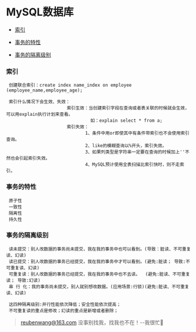 # MySQL数据库

 - [索引](#索引)
 
 - [事务的特性](#事务的特性)
 
 - [事务的隔离级别](#事务的隔离级别)
 
 
 ### 索引
 
     创建联合索引：create index name_index on employee (employee_name,employee_age);
     
     索引什么情况下会生效、失效：
                           索引生效：当创建索引字段在查询或者表关联的时候就会生效，可以用explain执行计划来查看。
                                    如：explain select * from a;
                           索引失效：
                                  1、条件中用or即使其中有条件带索引也不会使用索引查询。
                                  2、like的模糊查询以%开头，索引失效。
                                  3、如果列类型是字符串一定要在查询的时候加上''不然也会引起索引失效。
                                  4、MySQL预计使用全表扫描比索引快时，则不走索引。

 ### 事务的特性
 
     原子性
     一致性
     隔离性
     持久性
     
 ### 事务的隔离级别
     
     读未提交：别人改数据的事务尚未提交，我在我的事务中也可以看到。(导致：脏读、不可重复读、幻读)
     读已提交：别人改数据的事务已经提交，我在我的事务中才可以看到。(避免:脏读； 导致:不可重复读、幻读)
     可重复读：别人改数据的事务已经提交，我在我的事务中也不去读。  (避免:脏读、不可重复读； 导致:幻读)
     串 行 化：我的事务尚未提交，别人就别想改数据。(应用场景:行锁)(避免:脏读、不可重复读、幻读)
     
     这四种隔离级别:并行性能依次降低；安全性能依次提高；
     不可重复读的重点是修改；幻读的重点是新增或者删除；
     
> reubenwang@163.com
> 没事别找我，找我也不在！--我很忙🦆